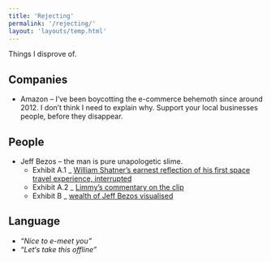 ```yaml
---
title: 'Rejecting'
permalink: '/rejecting/'
layout: 'layouts/temp.html'
---
```


Things I disprove of.

## Companies

- Amazon – I’ve been boycotting the e-commerce behemoth since around 2012. I don’t think I need to explain why. Support your local businesses people, before they disappear.

## People

- Jeff Bezos – the man is pure unapologetic slime.
  - Exhibit A.1 _ [William Shatner’s earnest reflection of his first space travel experience, interrupted](https://video.twimg.com/ext_tw_video/1695687028762148864/pu/vid/1280x720/efhD-pisu3w5mj_B.mp4?tag=12)
  - Exhibit A.2 _ [Limmy’s commentary on the clip](https://www.youtube.com/watch?v=raYyKM9wQAc)
  - Exhibit B _ [wealth of Jeff Bezos visualised](https://mkorostoff.github.io/1-pixel-wealth/)

## Language

- *“Nice to e-meet you”*
- *“Let‘s take this offline”*